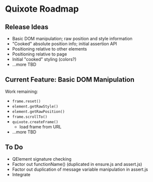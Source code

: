 # Quixote Roadmap

## Release Ideas

* Basic DOM manipulation; raw position and style information
* "Cooked" absolute position info; initial assertion API
* Positioning relative to other elements
* Positioning relative to page
* Initial "cooked" styling (colors?)
* ...more TBD


## Current Feature: Basic DOM Manipulation

Work remaining:

* `frame.reset()`
* `element.getRawStyle()`
* `element.getRawPosition()`
* `frame.scrollTo()`
* `quixote.createFrame()`
  * load frame from URL
* ...more TBD


## To Do

* QElement signature checking
* Factor out functionName() (duplicated in ensure.js and assert.js)
* Factor out duplication of message variable manipulation in assert.js
* Integrate
